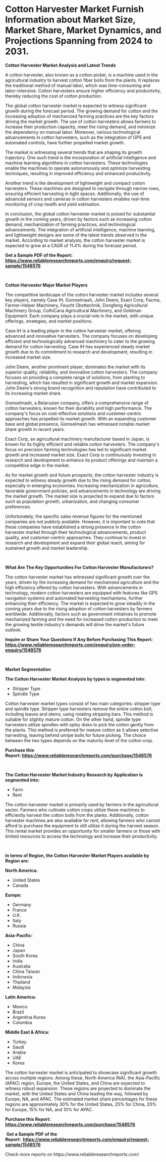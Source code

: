 <p><h1>Cotton Harvester Market Furnish Information about Market Size, Market Share, Market Dynamics, and Projections Spanning from 2024 to 2031.</h1></p><p><strong>Cotton Harvester Market Analysis and Latest Trends</strong></p>
<p><p>A cotton harvester, also known as a cotton picker, is a machine used in the agricultural industry to harvest cotton fiber bolls from the plants. It replaces the traditional method of manual labor, which was time-consuming and labor-intensive. Cotton harvesters ensure higher efficiency and productivity, thereby reducing the cost of cotton production.</p><p>The global cotton harvester market is expected to witness significant growth during the forecast period. The growing demand for cotton and the increasing adoption of mechanized farming practices are the key factors driving the market growth. The use of cotton harvesters allows farmers to increase their production capacity, meet the rising demand, and minimize the dependency on manual labor. Moreover, various technological advancements in cotton harvesters, such as the integration of GPS and automated controls, have further propelled market growth.</p><p>The market is witnessing several trends that are shaping its growth trajectory. One such trend is the incorporation of artificial intelligence and machine learning algorithms in cotton harvesters. These technologies enable the machines to operate autonomously and optimize harvesting techniques, resulting in improved efficiency and enhanced productivity.</p><p>Another trend is the development of lightweight and compact cotton harvesters. These machines are designed to navigate through narrow rows, ensuring efficient harvesting in tight spaces. Additionally, the use of advanced sensors and cameras in cotton harvesters enables real-time monitoring of crop health and yield estimation.</p><p>In conclusion, the global cotton harvester market is poised for substantial growth in the coming years, driven by factors such as increasing cotton demand, mechanization of farming practices, and technological advancements. The integration of artificial intelligence, machine learning, and lightweight designs are some of the latest trends observed in the market. According to market analysis, the cotton harvester market is expected to grow at a CAGR of 11.4% during the forecast period.</p></p>
<p><strong>Get a Sample PDF of the Report:&nbsp; <a href="https://www.reliableresearchreports.com/enquiry/request-sample/1548576">https://www.reliableresearchreports.com/enquiry/request-sample/1548576</a></strong></p>
<p>&nbsp;</p>
<p><strong>Cotton Harvester Major Market Players</strong></p>
<p><p>The competitive landscape of the cotton harvester market includes several key players, namely Case IH, Gomselmash, John Deere, Exact Corp, Facma, Farmer-Helper Machinery, Feucht Obsttechnik, Dongfeng Agricultural Machinery Group, ColhiCana Agricultural Machinery, and Goldman Equipment. Each company plays a crucial role in the market, with unique offerings, strategies, and market positions.</p><p>Case IH is a leading player in the cotton harvester market, offering advanced and innovative harvesters. The company focuses on developing efficient and technologically advanced machinery to cater to the growing demand for cotton harvesting. Case IH has experienced steady market growth due to its commitment to research and development, resulting in increased market size.</p><p>John Deere, another prominent player, dominates the market with its superior quality, reliability, and innovative cotton harvesters. The company focuses on providing a complete range of solutions, from planting to harvesting, which has resulted in significant growth and market expansion. John Deere's strong brand recognition and reputation have contributed to its increasing market share.</p><p>Gomselmash, a Belarusian company, offers a comprehensive range of cotton harvesters, known for their durability and high performance. The company's focus on cost-effective solutions and customer-centric approaches has propelled its market growth. With an expanding customer base and global presence, Gomselmash has witnessed notable market share growth in recent years.</p><p>Exact Corp, an agricultural machinery manufacturer based in Japan, is known for its highly efficient and reliable cotton harvesters. The company's focus on precision farming technologies has led to significant market growth and increased market size. Exact Corp is continuously investing in research and development to enhance its product offerings and maintain a competitive edge in the market.</p><p>As for market growth and future prospects, the cotton harvester industry is expected to witness steady growth due to the rising demand for cotton, especially in emerging economies. Increasing mechanization in agriculture, favorable government policies, and advancements in technology are driving the market growth. The market size is projected to expand due to factors such as population growth, urbanization, and changing consumer preferences.</p><p>Unfortunately, the specific sales revenue figures for the mentioned companies are not publicly available. However, it is important to note that these companies have established a strong presence in the cotton harvester market through their technological advancements, product quality, and customer-centric approaches. They continue to invest in research and development and expand their global reach, aiming for sustained growth and market leadership.</p></p>
<p>&nbsp;</p>
<p><strong>What Are The Key Opportunities For Cotton Harvester Manufacturers?</strong></p>
<p><p>The cotton harvester market has witnessed significant growth over the years, driven by the increasing demand for mechanized agriculture and the high efficiency offered by cotton harvesters. With advancements in technology, modern cotton harvesters are equipped with features like GPS navigation systems and automated harvesting mechanisms, further enhancing their efficiency. The market is expected to grow steadily in the coming years due to the rising adoption of cotton harvesters by farmers worldwide. Additionally, factors such as government initiatives to promote mechanized farming and the need for increased cotton production to meet the growing textile industry's demands will drive the market's future outlook.</p></p>
<p><strong>Inquire or Share Your Questions If Any Before Purchasing This Report: <a href="https://www.reliableresearchreports.com/enquiry/pre-order-enquiry/1548576">https://www.reliableresearchreports.com/enquiry/pre-order-enquiry/1548576</a></strong></p>
<p>&nbsp;</p>
<p><strong>Market Segmentation</strong></p>
<p><strong>The Cotton Harvester Market Analysis by types is segmented into:</strong></p>
<p><ul><li>Stripper Type</li><li>Spindle Type</li></ul></p>
<p><p>Cotton harvester market types consist of two main categories: stripper type and spindle type. Stripper type harvesters remove the entire cotton boll, including leaves and stems, using rotating stripping bars. This method is suitable for slightly mature cotton. On the other hand, spindle type harvesters utilize spindles with spiky disks to pick the cotton gently from the plants. This method is preferred for mature cotton as it allows selective harvesting, leaving behind unripe bolls for future picking. The choice between the two types depends on the maturity level of the cotton crop.</p></p>
<p><strong>Purchase this Report:&nbsp;<a href="https://www.reliableresearchreports.com/purchase/1548576">https://www.reliableresearchreports.com/purchase/1548576</a></strong></p>
<p>&nbsp;</p>
<p><strong>The Cotton Harvester Market Industry Research by Application is segmented into:</strong></p>
<p><ul><li>Farm</li><li>Rent</li></ul></p>
<p><p>The cotton harvester market is primarily used by farmers in the agricultural sector. Farmers who cultivate cotton crops utilize these machines to efficiently harvest the cotton bolls from the plants. Additionally, cotton harvester machines are also available for rent, allowing farmers who cannot afford to purchase the equipment to still utilize it during the harvest season. This rental market provides an opportunity for smaller farmers or those with limited resources to access the technology and increase their productivity.</p></p>
<p>&nbsp;</p>
<p><strong>In terms of Region, the Cotton Harvester Market Players available by Region are:</strong></p>
<p>
    <p> <strong> North America: </strong>
        <ul>
            <li>United States</li>
            <li>Canada</li>
        </ul>
        </p> 
    <p> <strong> Europe: </strong>
        <ul>
            <li>Germany</li>
            <li>France</li>
            <li>U.K.</li>
            <li>Italy</li>
            <li>Russia</li>
        </ul>
        </p> 
    <p> <strong> Asia-Pacific: </strong>
        <ul>
            <li>China</li>
            <li>Japan</li>
            <li>South Korea</li>
            <li>India</li>
            <li>Australia</li>
            <li>China Taiwan</li>
            <li>Indonesia</li>
            <li>Thailand</li>
            <li>Malaysia</li>
        </ul>
        </p> 
    <p> <strong> Latin America: </strong>
        <ul>
            <li>Mexico</li>
            <li>Brazil</li>
            <li>Argentina Korea</li>
            <li>Colombia</li>
        </ul>
        </p> 
    <p> <strong> Middle East & Africa: </strong>
        <ul>
            <li>Turkey</li>
            <li>Saudi</li>
            <li>Arabia</li>
            <li>UAE</li>
            <li>Korea</li>
        </ul>
    </p>
    </p>
<p><p>The cotton harvester market is anticipated to showcase significant growth across multiple regions. Among these, North America (NA), the Asia-Pacific (APAC) region, Europe, the United States, and China are expected to witness robust expansion. These regions are projected to dominate the market, with the United States and China leading the way, followed by Europe, NA, and APAC. The estimated market share percentages for these regions are approximately 30% for the United States, 25% for China, 20% for Europe, 15% for NA, and 10% for APAC.</p></p>
<p><strong>Purchase this Report: <a href="https://www.reliableresearchreports.com/purchase/1548576">https://www.reliableresearchreports.com/purchase/1548576</a></strong></p>
<p>&nbsp;<strong>Get a Sample PDF of the Report:&nbsp;&nbsp;<a href="https://www.reliableresearchreports.com/enquiry/request-sample/1548576">https://www.reliableresearchreports.com/enquiry/request-sample/1548576</a></strong></p>
<p><strong></strong></p>
<p>Check more reports on https://www.reliableresearchreports.com/</p>